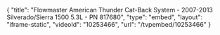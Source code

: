 {
    "title": "Flowmaster American Thunder Cat-Back System - 2007-2013 Silverado\/Sierra 1500 5.3L - PN 817680",
    "type": "embed",
    "layout": "iframe-static",
    "videoId": "10253466",
    "url": "\/tvpembed\/10253466"
}